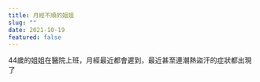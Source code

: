 ```yaml
---
title: 月經不順的姐姐
slug: ""
date: 2021-10-19
featured: false
---
```

44歲的姐姐在醫院上班，月經最近都會遲到，最近甚至連潮熱盜汗的症狀都出現了